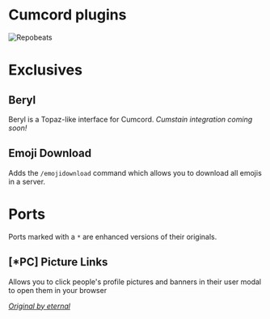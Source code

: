 # Cumcord plugins

![Repobeats](https://repobeats.axiom.co/api/embed/4ed4e71c22f9dd6bcc02e3309709b392bfaa73f3.svg "Repobeats analytics image")

# Exclusives

## Beryl

Beryl is a Topaz-like interface for Cumcord. _Cumstain integration coming soon!_

## Emoji Download

Adds the `/emojidownload` command which allows you to download all emojis in a server.

# Ports

Ports marked with a `*` are enhanced versions of their originals.

## [*PC] Picture Links

Allows you to click people's profile pictures and banners in their user modal to open them in your
browser

[_Original by eternal_](https://github.com/discord-modifications/picture-link)
